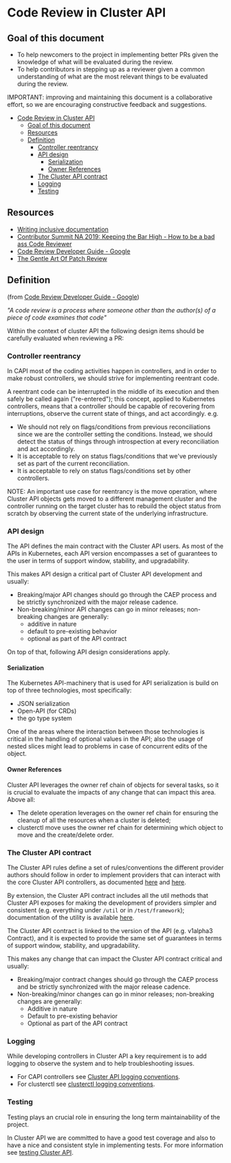 # Code Review in Cluster API

## Goal of this document

- To help newcomers to the project in implementing better PRs given the knowledge of what will be evaluated 
  during the review.
- To help contributors in stepping up as a reviewer given a common understanding of what are the most relevant
  things to be evaluated during the review.

IMPORTANT: improving and maintaining this document is a collaborative effort, so we are encouraging constructive
feedback and suggestions.

   * [Code Review in Cluster API](#code-review-in-cluster-api)
      * [Goal of this document](#goal-of-this-document)
      * [Resources](#resources)
      * [Definition](#definition)
         * [Controller reentrancy](#controller-reentrancy)
         * [API design](#api-design)
            * [Serialization](#serialization)
            * [Owner References](#owner-references)
         * [The Cluster API contract](#the-cluster-api-contract)
         * [Logging](#logging)
         * [Testing](#testing)

## Resources

- [Writing inclusive documentation](https://developers.google.com/style/inclusive-documentation)
- [Contributor Summit NA 2019: Keeping the Bar High - How to be a bad ass Code Reviewer](https://www.youtube.com/watch?v=OZVv7-o8i40)
- [Code Review Developer Guide - Google](https://google.github.io/eng-practices/review/)
- [The Gentle Art Of Patch Review](https://sage.thesharps.us/2014/09/01/the-gentle-art-of-patch-review/)

## Definition

(from [Code Review Developer Guide - Google](https://google.github.io/eng-practices/review/)) 

_"A code review is a process where someone other than the author(s) of a piece of code examines that code"_

Within the context of cluster API the following design items should be carefully evaluated when reviewing a PR:

### Controller reentrancy

In CAPI most of the coding activities happen in controllers, and in order to make robust controllers,
we should strive for implementing reentrant code.

A reentrant code can be interrupted in the middle of its execution and then safely be called again
("re-entered"); this concept, applied to Kubernetes controllers, means that a controller should be capable
of recovering from interruptions, observe the current state of things, and act accordingly. e.g.
 
- We should not rely on flags/conditions from previous reconciliations since we are the controller
  setting the conditions. Instead, we should detect the status of things through introspection at
  every reconciliation and act accordingly.
- It is acceptable to rely on status flags/conditions that we've previously set as part
  of the current reconciliation.
- It is acceptable to rely on status flags/conditions set by other controllers.

NOTE: An important use case for reentrancy is the move operation, where Cluster API objects gets moved
to a different management cluster and the controller running on the target cluster has to
rebuild the object status from scratch by observing the current state of the underlying infrastructure.

### API design

The API defines the main contract with the Cluster API users. As most of the APIs in Kubernetes,
each API version encompasses a set of guarantees to the user in terms of support window, stability,
and upgradability. 

This makes API design a critical part of Cluster API development and usually:

- Breaking/major API changes should go through the CAEP process and be strictly synchronized with the major
  release cadence.
- Non-breaking/minor API changes can go in minor releases; non-breaking changes are generally:
  - additive in nature
  - default to pre-existing behavior
  - optional as part of the API contract

On top of that, following API design considerations apply.

#### Serialization

The Kubernetes API-machinery that is used for API serialization is build on top of three
technologies, most specifically:

- JSON serialization
- Open-API (for CRDs)
- the go type system

One of the areas where the interaction between those technologies is critical in the handling of optional
values in the API; also the usage of nested slices might lead to problems in case of concurrent
edits of the object.

#### Owner References

Cluster API leverages the owner ref chain of objects for several tasks, so it is crucial to evaluate the
impacts of any change that can impact this area. Above all:

- The delete operation leverages on the owner ref chain for ensuring the cleanup of all the resources when
  a cluster is deleted; 
- clusterctl move uses the owner ref chain for determining which object to move and the create/delete order.

### The Cluster API contract

The Cluster API rules define a set of rules/conventions the different provider authors should follow in
order to implement providers that can interact with the core Cluster API controllers, as 
documented [here](https://cluster-api.sigs.k8s.io/developer/guide.html) and [here](https://cluster-api.sigs.k8s.io/clusterctl/provider-contract.html).

By extension, the Cluster API contract includes all the util methods that Cluster API exposes for
making the development of providers simpler and consistent (e.g. everything under `/util` or in  `/test/framework`);
documentation of the utility is available [here](https://pkg.go.dev/sigs.k8s.io/cluster-api?tab=subdirectories).

The Cluster API contract is linked to the version of the API (e.g. v1alpha3 Contract), and it is expected to
provide the same set of guarantees in terms of support window, stability, and upgradability. 

This makes any change that can impact the Cluster API contract critical and usually:

- Breaking/major contract changes should go through the CAEP process and be strictly synchronized with the major
  release cadence.
- Non-breaking/minor changes can go in minor releases; non-breaking changes are generally:
  - Additive in nature
  - Default to pre-existing behavior
  - Optional as part of the API contract

### Logging

While developing controllers in Cluster API a key requirement is to add logging to observe the system and
to help troubleshooting issues.

- For CAPI controllers see [Cluster API logging conventions](https://cluster-api.sigs.k8s.io/developer/logging.html).
- For clusterctl see [clusterctl logging conventions](https://github.com/kubernetes-sigs/cluster-api/blob/main/cmd/clusterctl/log/doc.go).

### Testing

Testing plays an crucial role in ensuring the long term maintainability of the project.

In Cluster API we are committed to have a good test coverage and also to have a nice and consistent style in implementing
tests. For more information see [testing Cluster API](https://cluster-api.sigs.k8s.io/developer/testing.html).  
